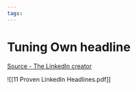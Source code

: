 ```yaml
---
tags: 
---
```

# Tuning Own headline

[Source - The LinkedIn creator](https://www.linkedin.com/posts/linkedincreator_11-linkedin-headlines-for-inspiration-ugcPost-7218251347974832128-O5-s?utm_source=share&utm_medium=member_desktop)

![[11 Proven LinkedIn Headlines.pdf]]